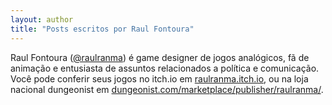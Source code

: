 ```yaml
---
layout: author
title: "Posts escritos por Raul Fontoura"
---
```


Raul Fontoura ([@raulranma](https://twitter.com/raulranma)) é game designer de jogos analógicos, fã de animação e entusiasta de assuntos relacionados a política e comunicação.
Você pode conferir seus jogos no itch.io em [raulranma.itch.io](https://raulranma.itch.io/), ou na loja nacional dungeonist em [dungeonist.com/marketplace/publisher/raulranma/](https://www.dungeonist.com/marketplace/publisher/raulranma/).
